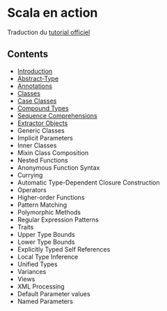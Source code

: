 # Scala en action

Traduction du [tutorial officiel](http://docs.scala-lang.org/tutorials/)

## Contents

* [Introduction](https://github.com/tsalmon/Scala-documentation-francaise/blob/master/pages/Introduction.md)
* [Abstract-Type](https://github.com/tsalmon/Scala-documentation-francaise/blob/master/pages/Abstracts-types.md)
* [Annotations](https://github.com/tsalmon/Scala-documentation-francaise/blob/master/pages/Annotation.md)
* [Classes](https://github.com/tsalmon/Scala-tutorial-officiel-fr/blob/master/pages/Classes.md)
* [Case Classes](https://github.com/tsalmon/Scala-tutorial-officiel-fr/blob/master/pages/Case-classes.md)
* [Compound Types](https://github.com/tsalmon/Scala-tutorial-officiel-fr/blob/master/pages/Compound-types.md)
* [Sequence Comprehensions](https://github.com/tsalmon/Scala-tutorial-officiel-fr/blob/master/pages/sequence-comprehensions.md)
* [Extractor Objects](https://github.com/tsalmon/Scala-tutorial-officiel-fr/blob/master/pages/Extractor-Objects.md)
* Generic Classes
* Implicit Parameters
* Inner Classes
* Mixin Class Composition
* Nested Functions
* Anonymous Function Syntax
* Currying
* Automatic Type-Dependent Closure Construction
* Operators
* Higher-order Functions
* Pattern Matching
* Polymorphic Methods
* Regular Expression Patterns
* Traits
* Upper Type Bounds
* Lower Type Bounds
* Explicitly Typed Self References
* Local Type Inference
* Unified Types
* Variances
* Views
* XML Processing
* Default Parameter values
* Named Parameters
